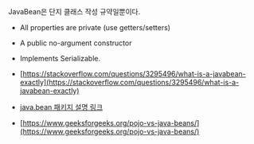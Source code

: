 JavaBean은 단지 클래스 작성 규약일뿐이다.

- All properties are private (use getters/setters)
- A public no-argument constructor
- Implements Serializable.

- [https://stackoverflow.com/questions/3295496/what-is-a-javabean-exactly](https://stackoverflow.com/questions/3295496/what-is-a-javabean-exactly)
- [java.bean 패키지 설명 링크](https://docstore.mik.ua/orelly/java-ent/jnut/ch09_01.htm)
- [https://www.geeksforgeeks.org/pojo-vs-java-beans/](https://www.geeksforgeeks.org/pojo-vs-java-beans/)

